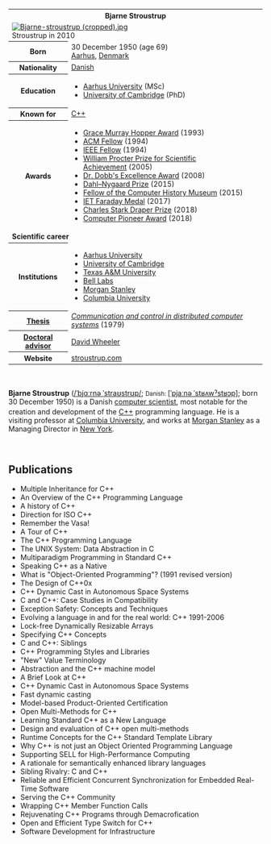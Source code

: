 
<table class="infobox biography vcard">
<tbody>
<tr>
<th colspan="2">
<div class="fn">Bjarne Stroustrup</div>
</th>
</tr>
<tr>
<td colspan="2"><a class="image" href="Bjarne-stroustrup_(cropped).jpg"><img src="Bjarne-stroustrup_(cropped).jpg" srcset="Bjarne-stroustrup_(cropped).jpg" alt="Bjarne-stroustrup (cropped).jpg" width="220" height="332" data-file-width="632" data-file-height="953" /></a>
<div>Stroustrup in 2010</div>
</td>
</tr>
<tr>
<th scope="row">Born</th>
<td>30 December 1950<span class="noprint ForceAgeToShow">&nbsp;(age&nbsp;69)</span><br />
<div class="birthplace"><a title="Aarhus" href="https://en.wikipedia.org/wiki/Aarhus">Aarhus</a>,&nbsp;<a title="Denmark" href="https://en.wikipedia.org/wiki/Denmark">Denmark</a></div>
</td>
</tr>
<tr>
<th scope="row">Nationality</th>
<td class="category"><a title="Denmark" href="https://en.wikipedia.org/wiki/Denmark">Danish</a></td>
</tr>
<tr>
<th scope="row">Education</th>
<td>
<div class="plainlist">
<ul>
<li><a title="Aarhus University" href="https://en.wikipedia.org/wiki/Aarhus_University">Aarhus University</a>&nbsp;(MSc)</li>
<li><a title="University of Cambridge" href="https://en.wikipedia.org/wiki/University_of_Cambridge">University of Cambridge</a>&nbsp;(PhD)</li>
</ul>
</div>
</td>
</tr>
<tr>
<th scope="row">Known&nbsp;for</th>
<td><a title="C++" href="https://en.wikipedia.org/wiki/C%2B%2B">C++</a></td>
</tr>
<tr>
<th scope="row">Awards</th>
<td>
<div class="plainlist">
<ul>
<li><a title="Grace Murray Hopper Award" href="https://en.wikipedia.org/wiki/Grace_Murray_Hopper_Award">Grace Murray Hopper Award</a>&nbsp;(1993)</li>
<li><a title="ACM Fellow" href="https://en.wikipedia.org/wiki/ACM_Fellow">ACM Fellow</a>&nbsp;(1994)</li>
<li><a class="mw-redirect" title="IEEE Fellow" href="https://en.wikipedia.org/wiki/IEEE_Fellow">IEEE Fellow</a>&nbsp;(1994)</li>
<li><a title="William Procter Prize for Scientific Achievement" href="https://en.wikipedia.org/wiki/William_Procter_Prize_for_Scientific_Achievement">William Procter Prize for Scientific Achievement</a>&nbsp;(2005)</li>
<li><a title="Dr. Dobb's Journal" href="https://en.wikipedia.org/wiki/Dr._Dobb%27s_Journal">Dr. Dobb's Excellence Award</a>&nbsp;(2008)</li>
<li><a title="Dahl&ndash;Nygaard Prize" href="https://en.wikipedia.org/wiki/Dahl%E2%80%93Nygaard_Prize">Dahl&ndash;Nygaard Prize</a>&nbsp;(2015)</li>
<li><a title="Computer History Museum" href="https://en.wikipedia.org/wiki/Computer_History_Museum">Fellow of the Computer History Museum</a>&nbsp;(2015)</li>
<li><a title="IET Faraday Medal" href="https://en.wikipedia.org/wiki/IET_Faraday_Medal">IET Faraday Medal</a>&nbsp;(2017)</li>
<li><a title="Charles Stark Draper Prize" href="https://en.wikipedia.org/wiki/Charles_Stark_Draper_Prize">Charles Stark Draper Prize</a>&nbsp;(2018)</li>
<li><a title="Computer Pioneer Award" href="https://en.wikipedia.org/wiki/Computer_Pioneer_Award">Computer Pioneer Award</a>&nbsp;(2018)</li>
</ul>
</div>
</td>
</tr>
<tr>
<td colspan="2"><strong>Scientific career</strong></td>
</tr>
<tr>
<th scope="row">Institutions</th>
<td>
<div class="plainlist">
<ul>
<li><a title="Aarhus University" href="https://en.wikipedia.org/wiki/Aarhus_University">Aarhus University</a></li>
<li><a title="University of Cambridge" href="https://en.wikipedia.org/wiki/University_of_Cambridge">University of Cambridge</a></li>
<li><a title="Texas A&amp;M University" href="https://en.wikipedia.org/wiki/Texas_A%26M_University">Texas A&amp;M University</a></li>
<li><a title="Bell Labs" href="https://en.wikipedia.org/wiki/Bell_Labs">Bell Labs</a></li>
<li><a title="Morgan Stanley" href="https://en.wikipedia.org/wiki/Morgan_Stanley">Morgan Stanley</a></li>
<li><a title="Columbia University" href="https://en.wikipedia.org/wiki/Columbia_University">Columbia University</a></li>
</ul>
</div>
</td>
</tr>
<tr>
<th scope="row"><a title="Thesis" href="https://en.wikipedia.org/wiki/Thesis">Thesis</a></th>
<td><a class="external text" href="https://ethos.bl.uk/OrderDetails.do?uin=uk.bl.ethos.474113" rel="nofollow"><em>Communication and control in distributed computer systems</em></a>&nbsp;(1979)</td>
</tr>
<tr>
<th scope="row"><a title="Doctoral advisor" href="https://en.wikipedia.org/wiki/Doctoral_advisor">Doctoral advisor</a></th>
<td><a class="mw-redirect" title="David Wheeler (British computer scientist)" href="https://en.wikipedia.org/wiki/David_Wheeler_(British_computer_scientist)">David Wheeler</a><sup id="cite_ref-mathgene_1-0" class="reference"></sup></td>
</tr>
<tr>
<th scope="row">Website</th>
<td><span class="url"><a class="external text" href="http://stroustrup.com/" rel="nofollow">stroustrup<wbr />.com</a></span></td>
</tr>
</tbody>
</table>
</br>
<p><strong>Bjarne Stroustrup</strong>&nbsp;(<span class="rt-commentedText nowrap"><span class="IPA nopopups noexcerpt"><a title="Help:IPA/English" href="https://en.wikipedia.org/wiki/Help:IPA/English">/<span title="/ˈ/: primary stress follows">ˈ</span><span title="'b' in 'buy'">b</span><span title="/j/: 'y' in 'yes'">j</span><span title="/ɑːr/: 'ar' in 'far'">ɑːr</span><span title="'n' in 'nigh'">n</span><span title="/ə/: 'a' in 'about'">ə</span><span class="wrap">&nbsp;</span><span title="/ˈ/: primary stress follows">ˈ</span><span title="'s' in 'sigh'">s</span><span title="'t' in 'tie'">t</span><span title="'r' in 'rye'">r</span><span title="/aʊ/: 'ou' in 'mouth'">aʊ</span><span title="'s' in 'sigh'">s</span><span title="'t' in 'tie'">t</span><span title="'r' in 'rye'">r</span><span title="/ʊ/: 'u' in 'push'">ʊ</span><span title="'p' in 'pie'">p</span>/</a></span></span>;&nbsp;<small>Danish:&nbsp;</small><span class="IPA" title="Representation in the International Phonetic Alphabet (IPA)"><a title="Help:IPA/Danish" href="https://en.wikipedia.org/wiki/Help:IPA/Danish">[ˈpjaːnə ˈstʁʌwˀstʁɔp]</a></span>;<sup id="cite_ref-2" class="reference"></sup><sup id="cite_ref-3" class="reference"></sup>&nbsp;born 30 December 1950) is a Danish&nbsp;<a title="" href="https://en.wikipedia.org/wiki/Computer_scientist">computer scientist</a>, most notable for the creation and development of the&nbsp;<a title="C++" href="https://en.wikipedia.org/wiki/C%2B%2B">C++</a>&nbsp;programming language.<sup id="cite_ref-4" class="reference"></sup>&nbsp;He is a visiting professor at&nbsp;<a title="Columbia University" href="https://en.wikipedia.org/wiki/Columbia_University">Columbia University</a>, and works at&nbsp;<a title="Morgan Stanley" href="https://en.wikipedia.org/wiki/Morgan_Stanley">Morgan Stanley</a>&nbsp;as a Managing Director in&nbsp;<a title="New York City" href="https://en.wikipedia.org/wiki/New_York_City">New York</a>.</p>


</br>



<h2> Publications </h2>
<ul>
 <li><a target="_blank" href="https://github.com/manjunath5496/Bjarne-Stroustrup-Papers/blob/master/ru(1).pdf" style="text-decoration:none;">Multiple Inheritance for C++</a></li>
  
<li><a target="_blank" href="https://github.com/manjunath5496/Bjarne-Stroustrup-Papers/blob/master/ru(2).pdf" style="text-decoration:none;">An Overview of the C++ Programming Language</a></li>  
  
<li><a target="_blank" href="https://github.com/manjunath5496/Bjarne-Stroustrup-Papers/blob/master/ru(3).pdf" style="text-decoration:none;">A history of C++</a></li>
                               
 <li><a target="_blank" href="https://github.com/manjunath5496/Bjarne-Stroustrup-Papers/blob/master/ru(4).pdf" style="text-decoration:none;">Direction for ISO C++</a></li>                              
<li><a target="_blank" href="https://github.com/manjunath5496/Bjarne-Stroustrup-Papers/blob/master/ru(5).pdf" style="text-decoration:none;"> Remember the Vasa! </a></li>
 <li><a target="_blank" href="https://github.com/manjunath5496/Bjarne-Stroustrup-Papers/blob/master/ru(6).pdf" style="text-decoration:none;">A Tour of C++ </a></li>
                <li><a target="_blank" href="https://github.com/manjunath5496/Bjarne-Stroustrup-Papers/blob/master/ru(7).pdf" style="text-decoration:none;">The C++ Programming Language  </a></li>                                
          <li><a target="_blank" href="https://github.com/manjunath5496/Bjarne-Stroustrup-Papers/blob/master/ru(8).pdf" style="text-decoration:none;">The UNIX System: Data Abstraction in C </a></li>           

 <li><a target="_blank" href="https://github.com/manjunath5496/Bjarne-Stroustrup-Papers/blob/master/ru(9).pdf" style="text-decoration:none;">Multiparadigm Programming in Standard C++</a></li>
                <li><a target="_blank" href="https://github.com/manjunath5496/Bjarne-Stroustrup-Papers/blob/master/ru(10).pdf" style="text-decoration:none;">Speaking C++ as a Native </a></li>                                
          <li><a target="_blank" href="https://github.com/manjunath5496/Bjarne-Stroustrup-Papers/blob/master/ru(11).pdf" style="text-decoration:none;">What is "Object-Oriented Programming"? (1991 revised version) </a></li> 
          
          
  <li><a target="_blank" href="https://github.com/manjunath5496/Bjarne-Stroustrup-Papers/blob/master/ru(12).pdf" style="text-decoration:none;">The Design of C++0x</a></li>
  
<li><a target="_blank" href="https://github.com/manjunath5496/Bjarne-Stroustrup-Papers/blob/master/ru(13).pdf" style="text-decoration:none;">C++ Dynamic Cast in Autonomous Space Systems</a></li>  
  
<li><a target="_blank" href="https://github.com/manjunath5496/Bjarne-Stroustrup-Papers/blob/master/ru(14).pdf" style="text-decoration:none;">C and C++: Case Studies in Compatibility</a></li>
                               
 <li><a target="_blank" href="https://github.com/manjunath5496/Bjarne-Stroustrup-Papers/blob/master/ru(15).pdf" style="text-decoration:none;">Exception Safety: Concepts and Techniques</a></li>                              
<li><a target="_blank" href="https://github.com/manjunath5496/Bjarne-Stroustrup-Papers/blob/master/ru(16).pdf" style="text-decoration:none;"> Evolving a language in and for the real world: C++ 1991-2006 </a></li>
 <li><a target="_blank" href="https://github.com/manjunath5496/Bjarne-Stroustrup-Papers/blob/master/ru(17).pdf" style="text-decoration:none;">Lock-free Dynamically Resizable Arrays</a></li>
                <li><a target="_blank" href="https://github.com/manjunath5496/Bjarne-Stroustrup-Papers/blob/master/ru(18).pdf" style="text-decoration:none;">Specifying C++ Concepts  </a></li>                                
          <li><a target="_blank" href="https://github.com/manjunath5496/Bjarne-Stroustrup-Papers/blob/master/ru(19).pdf" style="text-decoration:none;">C and C++: Siblings </a></li>           

 <li><a target="_blank" href="https://github.com/manjunath5496/Bjarne-Stroustrup-Papers/blob/master/ru(20).pdf" style="text-decoration:none;">C++ Programming Styles and Libraries</a></li>
                <li><a target="_blank" href="https://github.com/manjunath5496/Bjarne-Stroustrup-Papers/blob/master/ru(21).pdf" style="text-decoration:none;">"New" Value Terminology </a></li>                                
          <li><a target="_blank" href="https://github.com/manjunath5496/Bjarne-Stroustrup-Papers/blob/master/ru(22).pdf" style="text-decoration:none;">Abstraction and the C++ machine model </a></li>          
          
          
  <li><a target="_blank" href="https://github.com/manjunath5496/Bjarne-Stroustrup-Papers/blob/master/ru(23).pdf" style="text-decoration:none;">A Brief Look at C++</a></li>
  
<li><a target="_blank" href="https://github.com/manjunath5496/Bjarne-Stroustrup-Papers/blob/master/ru(24).pdf" style="text-decoration:none;">C++ Dynamic Cast in Autonomous Space Systems</a></li>  
  
<li><a target="_blank" href="https://github.com/manjunath5496/Bjarne-Stroustrup-Papers/blob/master/ru(25).pdf" style="text-decoration:none;">Fast dynamic casting</a></li>
                               
 <li><a target="_blank" href="https://github.com/manjunath5496/Bjarne-Stroustrup-Papers/blob/master/ru(26).pdf" style="text-decoration:none;">Model-based Product-Oriented Certification</a></li>                              
<li><a target="_blank" href="https://github.com/manjunath5496/Bjarne-Stroustrup-Papers/blob/master/ru(27).pdf" style="text-decoration:none;"> Open Multi-Methods for C++ </a></li>
 <li><a target="_blank" href="https://github.com/manjunath5496/Bjarne-Stroustrup-Papers/blob/master/ru(28).pdf" style="text-decoration:none;">Learning Standard C++ as a New Language </a></li>
                <li><a target="_blank" href="https://github.com/manjunath5496/Bjarne-Stroustrup-Papers/blob/master/ru(29).pdf" style="text-decoration:none;">Design and evaluation of C++ open multi-methods </a></li>                                
          <li><a target="_blank" href="https://github.com/manjunath5496/Bjarne-Stroustrup-Papers/blob/master/ru(30).pdf" style="text-decoration:none;">Runtime Concepts for the C++ Standard Template Library </a></li>           

 <li><a target="_blank" href="https://github.com/manjunath5496/Bjarne-Stroustrup-Papers/blob/master/ru(31).pdf" style="text-decoration:none;">Why C++ is not just an Object Oriented Programming Language</a></li>
                <li><a target="_blank" href="https://github.com/manjunath5496/Bjarne-Stroustrup-Papers/blob/master/ru(32).pdf" style="text-decoration:none;">Supporting SELL for High-Performance Computing </a></li>                                
          <li><a target="_blank" href="https://github.com/manjunath5496/Bjarne-Stroustrup-Papers/blob/master/ru(33).pdf" style="text-decoration:none;">A rationale for semantically enhanced library languages </a></li> 
          
          
  <li><a target="_blank" href="https://github.com/manjunath5496/Bjarne-Stroustrup-Papers/blob/master/ru(34).pdf" style="text-decoration:none;">Sibling Rivalry: C and C++</a></li>
  
<li><a target="_blank" href="https://github.com/manjunath5496/Bjarne-Stroustrup-Papers/blob/master/ru(35).pdf" style="text-decoration:none;">Reliable and Efficient Concurrent Synchronization for Embedded Real-Time Software</a></li>  
  
<li><a target="_blank" href="https://github.com/manjunath5496/Bjarne-Stroustrup-Papers/blob/master/ru(36).pdf" style="text-decoration:none;">Serving the C++ Community</a></li>
                               
 <li><a target="_blank" href="https://github.com/manjunath5496/Bjarne-Stroustrup-Papers/blob/master/ru(37).pdf" style="text-decoration:none;">Wrapping C++ Member Function Calls</a></li>                              
        
<li><a target="_blank" href="https://github.com/manjunath5496/Bjarne-Stroustrup-Papers/blob/master/ru(38).pdf" style="text-decoration:none;">Rejuvenating C++ Programs through Demacrofication</a></li>  
  
<li><a target="_blank" href="https://github.com/manjunath5496/Bjarne-Stroustrup-Papers/blob/master/ru(39).pdf" style="text-decoration:none;">Open and Efficient Type Switch for C++</a></li>
                               
 <li><a target="_blank" href="https://github.com/manjunath5496/Bjarne-Stroustrup-Papers/blob/master/ru(40).pdf" style="text-decoration:none;">Software Development for Infrastructure</a></li> 




</ul>

